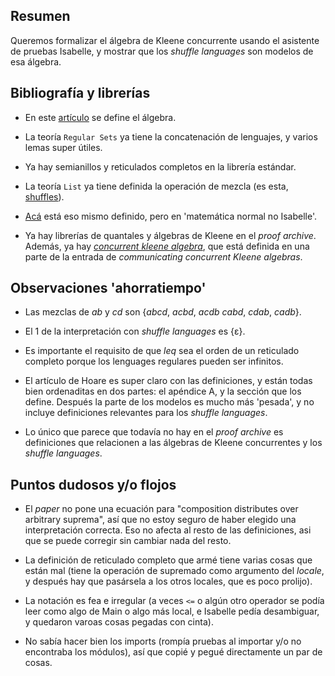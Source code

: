 
## Resumen

Queremos formalizar el álgebra de Kleene concurrente usando el asistente de pruebas Isabelle, y mostrar que los _shuffle languages_ son modelos de esa álgebra.

## Bibliografía y librerías

* En este [artículo](https://opus.bibliothek.uni-augsburg.de/opus4/frontdoor/deliver/index/docId/68908/file/CKACONCUR.pdf) se
  define el álgebra. 
  
* La teoría `Regular Sets` ya tiene la concatenación de lenguajes, y varios lemas super útiles.

* Ya hay semianillos y reticulados completos en la librería estándar.

* La teoría  `List`  ya tiene definida la operación de mezcla (es esta, [shuffles](https://isabelle.in.tum.de/library/HOL/HOL/List.html#List.shuffles|const)).

* [Acá](https://planetmath.org/shuffleoflanguages) está eso mismo definido, pero en 'matemática normal no Isabelle'.

* Ya hay librerías de quantales y álgebras de Kleene en el _proof archive_. Además, ya hay [_concurrent kleene algebra_](https://www.isa-afp.org/sessions/c2ka_distributedsystems/#CKA), que está definida en una parte de la entrada de _communicating concurrent Kleene algebras_.

## Observaciones 'ahorratiempo'

* Las mezclas de _ab_ y _cd_ son {_abcd_, _acbd_, _acdb_ _cabd_, _cdab_, _cadb_}.

* El 1 de la interpretación con _shuffle languages_ es {ε}.

* Es importante el requisito de que _leq_ sea el orden de un reticulado completo porque los lenguages regulares pueden ser infinitos.

* El artículo de Hoare es super claro con las definiciones, y están todas bien ordenaditas en dos partes: el apéndice A, y la sección que los define.
  Después la parte de los modelos es mucho más 'pesada', y no incluye definiciones relevantes para los _shuffle languages_.

* Lo único que parece que todavía no hay en el _proof archive_ es definiciones que relacionen a las álgebras de Kleene concurrentes y los _shuffle languages_.

## Puntos dudosos y/o flojos

* El _paper_ no pone una ecuación para "composition distributes over arbitrary suprema", así que no estoy seguro de haber elegido una
  interpretación correcta. Eso no afecta al resto de las definiciones, asi que se puede corregir sin cambiar nada del resto.

* La definición de reticulado completo que armé tiene varias cosas que están mal (tiene la operación de supremado como argumento
  del _locale_, y después hay que pasársela a los otros locales, que es poco prolijo).

* La notación es fea e irregular (a veces `<=` o algún otro operador se podía leer como algo de Main o algo más local, e Isabelle pedía desambiguar,
  y quedaron varoas cosas pegadas con cinta).

* No sabía hacer bien los imports (rompía pruebas al importar y/o no encontraba los módulos), así que copié y pegué directamente un par de cosas.
